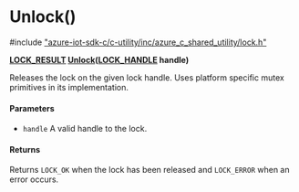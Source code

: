 # Unlock()

\#include ["azure-iot-sdk-c/c-utility/inc/azure_c_shared_utility/lock.h"](../iot-c-ref-lock-h.md)  

**[LOCK_RESULT](#lock_8h_1a0c50183ac9ba70b668f85ba07a52269c) [Unlock](#lock_8h_1aef3dd970e9edfc49b414aa6cb0f3ad84)([LOCK_HANDLE](#lock_8h_1a83187a1340d2a8c817783e74f55d8281) handle)**

Releases the lock on the given lock handle. Uses platform specific mutex primitives in its implementation.

#### Parameters
* `handle` A valid handle to the lock.

#### Returns
Returns `LOCK_OK` when the lock has been released and `LOCK_ERROR` when an error occurs.

